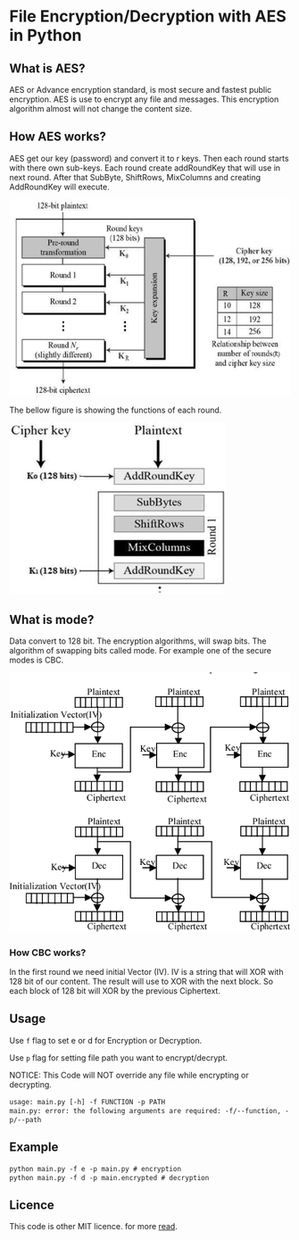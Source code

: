 # File Encryption/Decryption with AES in Python

## What is AES?
AES or Advance encryption standard, is most secure and fastest public encryption.
AES is use to encrypt any file and messages. 
This encryption algorithm almost will not change the content size.

## How AES works?
AES get our key (password) and convert it to r keys.
Then each round starts with there own sub-keys.
Each round create addRoundKey that will use in next round. After that SubByte, ShiftRows, 
MixColumns and creating   AddRoundKey will execute.


![AES-img_1](doc/img/aes_1.jpg)

The bellow figure is showing the functions of each round.


![AES-img_2](doc/img/aes_2.jpg)

## What is mode?
Data convert to 128 bit. The encryption algorithms, will swap bits. The algorithm of swapping bits 
called mode. For example one of the secure modes is CBC.

![AES-mode](doc/img/mode_1.png)


### How CBC works?
In the first round we need initial Vector (IV). IV is a string that will XOR with 128 bit of our content.
The result will use to XOR with the next block. So each block of 128 bit will XOR by the previous Ciphertext.

## Usage
Use `f` flag to set e or d for Encryption or Decryption. 

Use `p` flag for setting file path you want to encrypt/decrypt.

NOTICE: This Code will NOT override any file while encrypting or decrypting.
```
usage: main.py [-h] -f FUNCTION -p PATH
main.py: error: the following arguments are required: -f/--function, -p/--path
```

## Example 
```
python main.py -f e -p main.py # encryption 
python main.py -f d -p main.encrypted # decryption 
```

## Licence
This code is other MIT licence. for more [read](LICENSE). 
